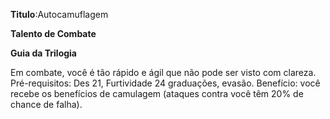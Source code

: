 **Titulo**:Autocamuflagem

**Talento de Combate**

**Guia da Trilogia**

 Em combate, você é tão rápido e ágil que não pode ser visto com clareza. Pré-requisitos: Des 21, Furtividade 24 graduações, evasão. Benefício: você recebe os benefícios de camulagem (ataques contra você têm 20% de chance de falha).
